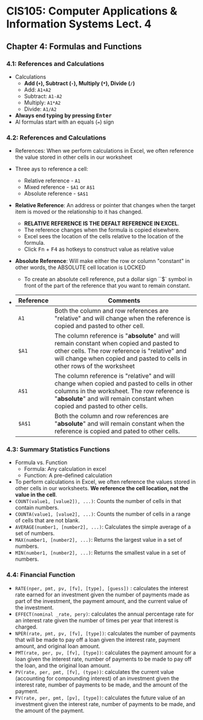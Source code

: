 # CIS105: Computer Applications & Information Systems Lect. 4

## Chapter 4: Formulas and Functions

### 4.1: References and Calculations

-   Calculations
    -   **Add (`+`), Subtract (`-`), Multiply (`*`), Divide (`/`)**
    -   Add: `A1+A2`
    -   Subtract: `A1-A2`
    -   Multiply: `A1*A2`
    -   Divide: `A1/A2`
-   **Always end typing by pressing <kbd>Enter</kbd>**
-   Al formulas start with an equals (`=`) sign

### 4.2: References and Calculations

-   References: When we perform calculations in Excel, we often reference the value stored in other cells in our worksheet
-   Three ays to reference a cell:
    -   Relative reference - `A1`
    -   Mixed reference - `$A1` or `A$1`
    -   Absolute reference - `$A$1`
-   **Relative Reference**: An address or pointer that changes when the target item is moved or the relationship to it has changed.
    -   **RELATIVE REFERENCE IS THE DEFALT REFERENCE IN EXCEL**.
    -   The reference changes when the formula is copied elsewhere.
    -   Excel sees the location of the cells relative to the location of the formula.
    -   Click <kbd>Fn</kbd> + <kbd>F4</kbd> as hotkeys to construct value as relative value
-   **Absolute Reference**: Will make either the row or column "constant" in other words, the ABSOLUTE cell location is LOCKED

    -   To create an absolute cell reference, put a dollar sign ``$` symbol in front of the part of the reference that you want to remain constant.

-   | Reference | Comments                                                                                                                                                                                                                  |
    | --------- | ------------------------------------------------------------------------------------------------------------------------------------------------------------------------------------------------------------------------- |
    | `A1`      | Both the column and row references are "relative" and will change when the reference is copied and pasted to other cell.                                                                                                  |
    | `$A1`     | The column reference is "**absolute**" and will remain constant when copied and pasted to other cells. The row reference is "relative" and will change when copied and pasted to cells in other rows of the worksheet     |
    | `A$1`     | The column reference is "relative" and will change when copied and pasted to cells in other columns in the worksheet. The row reference is "**absolute**" and will remain constant when copied and pasted to other cells. |
    | `$A$1`    | Both the column and row references are "**absolute**" and will remain constant when the reference is copied and pated to other cells.                                                                                     |

### 4.3: Summary Statistics Functions

-   Formula vs. Function
    -   Formula: Any calculation in excel
    -   Function: A pre-defined calculation
-   To perform calculations in Excel, we often reference the values stored in other cells in our worksheets. **We reference the cell location, not the value in the cell**.
-   `COUNT(value1, [value2]), ...)`: Counts the number of cells in that contain numbers.
-   `COUNTA(value1, [value2], ...)`: Counts the number of cells in a range of cells that are not blank.
-   `AVERAGE(number1, [number2], ...)`: Calculates the simple average of a set of numbers.
-   `MAX(number1, [number2], ...)`: Returns the largest value in a set of numbers.
-   `MIN(number1, [number2], ...)`: Returns the smallest value in a set of numbers.

### 4.4: Financial Function

-   `RATE(nper, pmt, pv, [fv], [type], [guess])` : calculates the interest rate earned for an investment given the number of payments made as part of the investment, the payment amount, and the current value of the investment.
-   `EFFECT(nominal _rate, pery)`: calculates the annual percentage rate for an interest rate given the
    number of times per year that interest is charged.
-   `NPER(rate, pmt, pv, [fv], [type])`: calculates the number of payments that will be made to pay off a loan given the interest rate, payment amount, and original loan amount.
-   `PMT(rate, per, pv, [fv], [type])`: calculates the payment amount for a loan given the interest rate, number of payments to be made to pay off the loan, and the original loan amount.
-   `PV(rate, per, pmt, [fv], (type))`: calculates the current value (accounting for compounding interest) of an investment given the interest rate, number of payments to be made, and the amount of the payment.
-   `FV(rate, per, pmt, [pv], [type])`: calculates the future value of an investment given the interest rate, number of payments to be made, and the amount of the payment.
